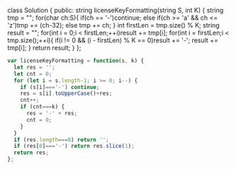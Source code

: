 class Solution {
public:
    string licenseKeyFormatting(string S, int K) {
        string tmp = "";
        for(char ch:S){
            if(ch == '-')continue;
            else if(ch >= 'a' && ch <= 'z')tmp += (ch-32);
            else tmp += ch;
        }
        int firstLen = tmp.size() % K;
        string result = "";
        for(int i = 0;i < firstLen;++i)result += tmp[i];
        for(int i = firstLen;i < tmp.size();++i){
            if(i != 0 && (i - firstLen) % K == 0)result += '-';
            result += tmp[i];
        }
        return result;
    }
};

```js
var licenseKeyFormatting = function(s, k) {
  let res = '';
  let cnt = 0;
  for (let i = s.length-1; i >= 0; i--) {
    if (s[i]==='-') continue;
    res = s[i].toUpperCase()+res;
    cnt++;
    if (cnt===k) {
      res = '-' + res;
      cnt = 0;
    }
  }
  if (res.length===0) return '';
  if (res[0]==='-') return res.slice(1);
  return res;
};
```

